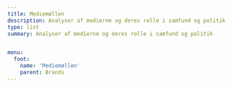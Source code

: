 ```yaml
---
title: Mediemøllen
description: Analyser af medierne og deres rolle i samfund og politik
type: list
summary: Analyser af medierne og deres rolle i samfund og politik


menu:
  foot:
    name: 'Mediemøllen'
    parent: Brands
---
```

